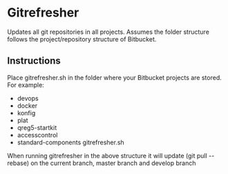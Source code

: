 # Gitrefresher

Updates all git repositories in all projects.
Assumes the folder structure follows the project/repository structure of Bitbucket.

## Instructions
Place gitrefresher.sh in the folder where your Bitbucket projects are stored.
For example:
* devops
 * docker
 * konfig
* plat 
 * qreg5-startkit
 * accesscontrol
 * standard-components
gitrefresher.sh

When running gitrefresher in the above structure it will update (git pull --rebase) on the current branch, master branch and develop branch